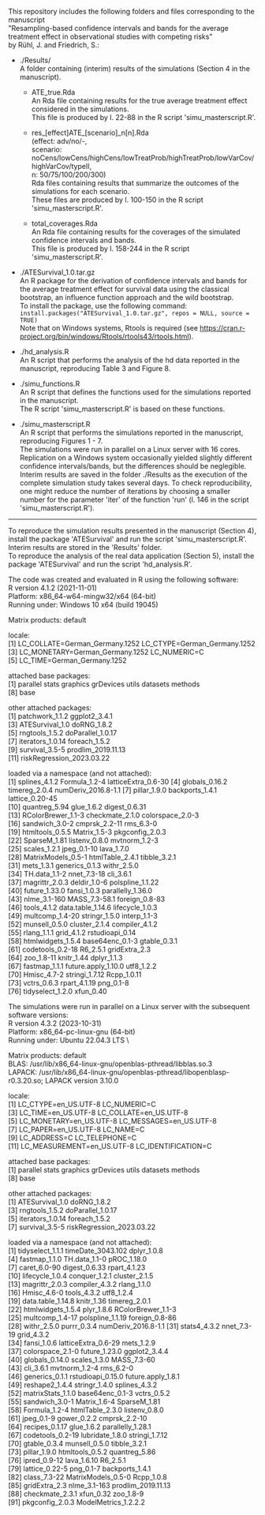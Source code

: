 This repository includes the following folders and files corresponding to the manuscript \
"Resampling-based confidence intervals and bands for the average treatment effect in observational studies with competing risks" \
by Rühl, J. and Friedrich, S.:

- ./Results/ \
  A folder containing (interim) results of the simulations (Section 4 in the manuscript).
  
  - ATE_true.Rda \
    An Rda file containing results for the true average treatment effect considered in the simulations. \
    This file is produced by l. 22-88 in the R script 'simu_masterscript.R'. 

  - res_[effect]ATE_[scenario]_n[n].Rda \
    (effect: adv/no/-, \
     scenario: noCens/lowCens/highCens/lowTreatProb/highTreatProb/lowVarCov/highVarCov/typeII, \
     n: 50/75/100/200/300) \
     Rda files containing results that summarize the outcomes of the simulations for each scenario. \
     These files are produced by l. 100-150 in the R script 'simu_masterscript.R'.  

  - total_coverages.Rda \
    An Rda file containing results for the coverages of the simulated confidence intervals and bands. \
    This file is produced by l. 158-244 in the R script 'simu_masterscript.R'.

- ./ATESurvival_1.0.tar.gz \
  An R package for the derivation of confidence intervals and bands for the average treatment effect for survival data using the classical bootstrap, an 
  influence function approach and the wild bootstrap. \
  To install the package, use the following command: \
  `install.packages("ATESurvival_1.0.tar.gz", repos = NULL, source = TRUE)` \
  Note that on Windows systems, Rtools is required (see https://cran.r-project.org/bin/windows/Rtools/rtools43/rtools.html).

- ./hd_analysis.R \
  An R script that performs the analysis of the hd data reported in the manuscript, reproducing Table 3 and Figure 8.

- ./simu_functions.R \
  An R script that defines the functions used for the simulations reported in the manuscript. \
  The R script 'simu_masterscript.R' is based on these functions.

- ./simu_masterscript.R \
  An R script that performs the simulations reported in the manuscript, reproducing Figures 1 - 7. \
  The simulations were run in parallel on a Linux server with 16 cores. \
  Replication on a Windows system occasionally yielded slightly different confidence intervals/bands, but the differences should be neglegible. \
  Interim results are saved in the folder ./Results as the execution of the complete simulation study takes several days. To check reproducibility, one might reduce the number of iterations by choosing a smaller number for the parameter 'iter' of the function 'run' (l. 146 in the script 'simu_masterscript.R').

---

To reproduce the simulation results presented in the manuscript (Section 4), install the package 'ATESurvival' and run the script 'simu_masterscript.R'. \
Interim results are stored in the 'Results' folder. \
To reproduce the analysis of the real data application (Section 5), install the package 'ATESurvival' and run the script 'hd_analysis.R'.

The code was created and evaluated in R using the following software: \
R version 4.1.2 (2021-11-01) \
Platform: x86_64-w64-mingw32/x64 (64-bit) \
Running under: Windows 10 x64 (build 19045)

Matrix products: default

locale: \
[1] LC_COLLATE=German_Germany.1252  LC_CTYPE=German_Germany.1252 \
[3] LC_MONETARY=German_Germany.1252 LC_NUMERIC=C \
[5] LC_TIME=German_Germany.1252    

attached base packages: \
[1] parallel  stats     graphics  grDevices utils     datasets  methods \
[8] base

other attached packages: \
 [1] patchwork_1.1.2           ggplot2_3.4.1            
 [3] ATESurvival_1.0           doRNG_1.8.2              
 [5] rngtools_1.5.2            doParallel_1.0.17        
 [7] iterators_1.0.14          foreach_1.5.2            
 [9] survival_3.5-5            prodlim_2019.11.13       
[11] riskRegression_2023.03.22

loaded via a namespace (and not attached): \
 [1] splines_4.1.2       Formula_1.2-4       latticeExtra_0.6-30
 [4] globals_0.16.2      timereg_2.0.4       numDeriv_2016.8-1.1
 [7] pillar_1.9.0        backports_1.4.1     lattice_0.20-45    
[10] quantreg_5.94       glue_1.6.2          digest_0.6.31      
[13] RColorBrewer_1.1-3  checkmate_2.1.0     colorspace_2.0-3   
[16] sandwich_3.0-2      cmprsk_2.2-11       rms_6.3-0          
[19] htmltools_0.5.5     Matrix_1.5-3        pkgconfig_2.0.3    
[22] SparseM_1.81        listenv_0.8.0       mvtnorm_1.2-3      
[25] scales_1.2.1        jpeg_0.1-10         lava_1.7.0         
[28] MatrixModels_0.5-1  htmlTable_2.4.1     tibble_3.2.1       
[31] mets_1.3.1          generics_0.1.3      withr_2.5.0        
[34] TH.data_1.1-2       nnet_7.3-18         cli_3.6.1          
[37] magrittr_2.0.3      deldir_1.0-6        polspline_1.1.22   
[40] future_1.33.0       fansi_1.0.3         parallelly_1.36.0  
[43] nlme_3.1-160        MASS_7.3-58.1       foreign_0.8-83     
[46] tools_4.1.2         data.table_1.14.6   lifecycle_1.0.3    
[49] multcomp_1.4-20     stringr_1.5.0       interp_1.1-3       
[52] munsell_0.5.0       cluster_2.1.4       compiler_4.1.2     
[55] rlang_1.1.1         grid_4.1.2          rstudioapi_0.14    
[58] htmlwidgets_1.5.4   base64enc_0.1-3     gtable_0.3.1       
[61] codetools_0.2-18    R6_2.5.1            gridExtra_2.3      
[64] zoo_1.8-11          knitr_1.44          dplyr_1.1.3        
[67] fastmap_1.1.1       future.apply_1.10.0 utf8_1.2.2         
[70] Hmisc_4.7-2         stringi_1.7.12      Rcpp_1.0.11        
[73] vctrs_0.6.3         rpart_4.1.19        png_0.1-8          
[76] tidyselect_1.2.0    xfun_0.40


The simulations were run in parallel on a Linux server with the subsequent software versions: \
R version 4.3.2 (2023-10-31) \
Platform: x86_64-pc-linux-gnu (64-bit) \
Running under: Ubuntu 22.04.3 LTS \

Matrix products: default \
BLAS:   /usr/lib/x86_64-linux-gnu/openblas-pthread/libblas.so.3 \
LAPACK: /usr/lib/x86_64-linux-gnu/openblas-pthread/libopenblasp-r0.3.20.so;  LAPACK version 3.10.0

locale: \
 [1] LC_CTYPE=en_US.UTF-8       LC_NUMERIC=C              
 [3] LC_TIME=en_US.UTF-8        LC_COLLATE=en_US.UTF-8    
 [5] LC_MONETARY=en_US.UTF-8    LC_MESSAGES=en_US.UTF-8   
 [7] LC_PAPER=en_US.UTF-8       LC_NAME=C                 
 [9] LC_ADDRESS=C               LC_TELEPHONE=C            
[11] LC_MEASUREMENT=en_US.UTF-8 LC_IDENTIFICATION=C       

attached base packages: \
[1] parallel  stats     graphics  grDevices utils     datasets  methods  
[8] base     

other attached packages: \
[1] ATESurvival_1.0           doRNG_1.8.2              
[3] rngtools_1.5.2            doParallel_1.0.17        
[5] iterators_1.0.14          foreach_1.5.2            
[7] survival_3.5-5            riskRegression_2023.03.22

loaded via a namespace (and not attached): \
 [1] tidyselect_1.1.1     timeDate_3043.102    dplyr_1.0.8         
 [4] fastmap_1.1.0        TH.data_1.1-0        pROC_1.18.0         
 [7] caret_6.0-90         digest_0.6.33        rpart_4.1.23        
[10] lifecycle_1.0.4      conquer_1.2.1        cluster_2.1.5       
[13] magrittr_2.0.3       compiler_4.3.2       rlang_1.1.0         
[16] Hmisc_4.6-0          tools_4.3.2          utf8_1.2.4          
[19] data.table_1.14.8    knitr_1.36           timereg_2.0.1       
[22] htmlwidgets_1.5.4    plyr_1.8.6           RColorBrewer_1.1-3  
[25] multcomp_1.4-17      polspline_1.1.19     foreign_0.8-86      
[28] withr_2.5.0          purrr_0.3.4          numDeriv_2016.8-1.1 
[31] stats4_4.3.2         nnet_7.3-19          grid_4.3.2          
[34] fansi_1.0.6          latticeExtra_0.6-29  mets_1.2.9          
[37] colorspace_2.1-0     future_1.23.0        ggplot2_3.4.4       
[40] globals_0.14.0       scales_1.3.0         MASS_7.3-60         
[43] cli_3.6.1            mvtnorm_1.2-4        rms_6.2-0           
[46] generics_0.1.1       rstudioapi_0.15.0    future.apply_1.8.1  
[49] reshape2_1.4.4       stringr_1.4.0        splines_4.3.2       
[52] matrixStats_1.1.0    base64enc_0.1-3      vctrs_0.5.2         
[55] sandwich_3.0-1       Matrix_1.6-4         SparseM_1.81        
[58] Formula_1.2-4        htmlTable_2.3.0      listenv_0.8.0       
[61] jpeg_0.1-9           gower_0.2.2          cmprsk_2.2-10       
[64] recipes_0.1.17       glue_1.6.2           parallelly_1.28.1   
[67] codetools_0.2-19     lubridate_1.8.0      stringi_1.7.12      
[70] gtable_0.3.4         munsell_0.5.0        tibble_3.2.1        
[73] pillar_1.9.0         htmltools_0.5.2      quantreg_5.86       
[76] ipred_0.9-12         lava_1.6.10          R6_2.5.1            
[79] lattice_0.22-5       png_0.1-7            backports_1.4.1     
[82] class_7.3-22         MatrixModels_0.5-0   Rcpp_1.0.8          
[85] gridExtra_2.3        nlme_3.1-163         prodlim_2019.11.13  
[88] checkmate_2.3.1      xfun_0.32            zoo_1.8-9           
[91] pkgconfig_2.0.3      ModelMetrics_1.2.2.2
